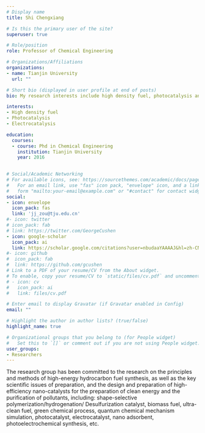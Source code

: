 ```yaml
---
# Display name
title: Shi Chengxiang

# Is this the primary user of the site?
superuser: true

# Role/position
role: Professor of Chemical Engineering

# Organizations/Affiliations
organizations:
- name: Tianjin University
  url: ""

# Short bio (displayed in user profile at end of posts)
bio: My research interests include high density fuel, photocatalysis and electrocatalysis.

interests:
- High density fuel
- Photocatalysis
- Electrocatalysis

education:
  courses:
  - course: Phd in Chemical Engineering
    institution: Tianjin University
    year: 2016
  

# Social/Academic Networking
# For available icons, see: https://sourcethemes.com/academic/docs/page-builder/#icons
#   For an email link, use "fas" icon pack, "envelope" icon, and a link in the
#   form "mailto:your-email@example.com" or "#contact" for contact widget.
social:
- icon: envelope
  icon_pack: fas
  link: 'jj_zou@tju.edu.cn'
#- icon: twitter
# icon_pack: fab
# link: https://twitter.com/GeorgeCushen
- icon: google-scholar
  icon_pack: ai
  link: https://scholar.google.com/citations?user=nbudaaYAAAAJ&hl=zh-CN&oi=sra
#- icon: github
#  icon_pack: fab
#  link: https://github.com/gcushen
# Link to a PDF of your resume/CV from the About widget.
# To enable, copy your resume/CV to `static/files/cv.pdf` and uncomment the lines below.
# - icon: cv
#   icon_pack: ai
#   link: files/cv.pdf

# Enter email to display Gravatar (if Gravatar enabled in Config)
email: ""

# Highlight the author in author lists? (true/false)
highlight_name: true

# Organizational groups that you belong to (for People widget)
#   Set this to `[]` or comment out if you are not using People widget.
user_groups:
- Researchers
---
```


The research group has been committed to the research on the principles and methods of high-energy hydrocarbon fuel synthesis, as well as the key scientific issues of preparation, and the design and preparation of high-efficiency nano-catalysts for the preparation of clean energy and the purification of pollutants, including: shape-selective polymerization/hydrogenation/ Desulfurization catalyst, biomass fuel, ultra-clean fuel, green chemical process, quantum chemical mechanism simulation, photocatalyst, electrocatalyst, nano adsorbent, photoelectrochemical synthesis, etc.
